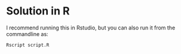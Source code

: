 # Solution in R

I recommend running this in Rstudio, but you can also run it from the commandline as:

```
Rscript script.R
```

